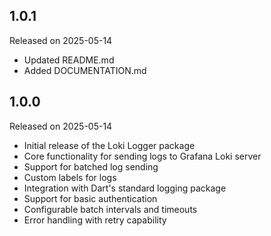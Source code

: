 ## 1.0.1
Released on 2025-05-14
* Updated README.md
* Added DOCUMENTATION.md

## 1.0.0
Released on 2025-05-14

* Initial release of the Loki Logger package
* Core functionality for sending logs to Grafana Loki server
* Support for batched log sending
* Custom labels for logs
* Integration with Dart's standard logging package
* Support for basic authentication
* Configurable batch intervals and timeouts
* Error handling with retry capability
